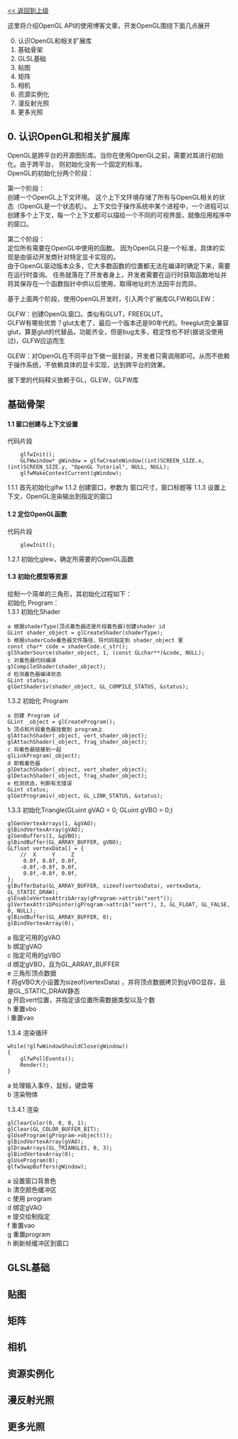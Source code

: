 [<< 返回到上级](index.md)

这里将介绍OpenGL API的使用博客文章，开发OpenGL围绕下面几点展开

0. 认识OpenGL和相关扩展库
1. 基础骨架
2. GLSL基础
3. 贴图
4. 矩阵
5. 相机
6. 资源实例化
7. 漫反射光照
8. 更多光照

## **0. 认识OpenGL和相关扩展库**

OpenGL是跨平台的开源图形库。当你在使用OpenGL之前，需要对其进行初始化。由于跨平台， 则初始化没有一个固定的标准。  
OpenGL的初始化分两个阶段：

第一个阶段：  
    创建一个OpenGL上下文环境。
    这个上下文环境存储了所有与OpenGL相关的状态（OpenGL是一个状态机）。
    上下文位于操作系统中某个进程中，一个进程可以创建多个上下文，每一个上下文都可以描绘一个不同的可视界面，就像应用程序中的窗口。  

第二个阶段：  
    定位所有需要在OpenGL中使用的函数。
    因为OpenGL只是一个标准，具体的实现是由驱动开发商针对特定显卡实现的。  
    由于OpenGL驱动版本众多，它大多数函数的位置都无法在编译时确定下来，需要在运行时查询。
    任务就落在了开发者身上，开发者需要在运行时获取函数地址并将其保存在一个函数指针中供以后使用，取得地址的方法因平台而异。  

基于上面两个阶段，使用OpenGL开发时，引入两个扩展库GLFW和GLEW：

GLFW：创建OpenGL窗口。类似有GLUT，FREEGLUT。  
    GLFW有哪些优势？glut太老了，最后一个版本还是90年代的。freeglut完全兼容glut，算是glut的代替品，功能齐全，但是bug太多，稳定性也不好(据说没使用过)，GLFW应运而生    

GLEW：对OpenGL在不同平台下做一层封装，开发者只需调用即可。从而不依赖于操作系统，不依赖具体的显卡实现，达到跨平台的效果。  

接下里的代码释义依赖于GL，GLEW，GLFW库

## **基础骨架**

#### 1.1 窗口创建与上下文设置
代码片段
```
    glfwInit();
    GLFWwindow* gWindow = glfwCreateWindow((int)SCREEN_SIZE.x, (int)SCREEN_SIZE.y, "OpenGL Tutorial", NULL, NULL);
    glfwMakeContextCurrent(gWindow);
```
1.1.1 首先初始化glfw
1.1.2 创建窗口，参数为 窗口尺寸，窗口标题等
1.1.3 设置上下文，OpenGL渲染输出到指定的窗口

#### 1.2 定位OpenGL函数
代码片段
```
    glewInit();
```
1.2.1 初始化glew，确定所需要的OpenGL函数

#### 1.3 初始化模型等资源
绘制一个简单的三角形，其初始化过程如下：  
初始化 Program：   
1.3.1 初始化Shader
```
a 根据shaderType(顶点着色器还是片段着色器)创建shader id
GLint shader_object = glCreateShader(shaderType);
b 根据shaderCode着色器文件路径，将代码指定到 shader_object 里
const char* code = shaderCode.c_str();
glShaderSource(shader_object, 1, (const GLchar**)&code, NULL);
c 对着色器代码编译
glCompileShader(shader_object);
d 检测着色器编译状态
GLint status;
glGetShaderiv(shader_object, GL_COMPILE_STATUS, &status);
```

1.3.2 初始化 Program
```
a 创建 Program id
GLint _object = glCreateProgram();
b 顶点和片段着色器挂载到 program上
glAttachShader(_object, vert_shader_object);
glAttachShader(_object, frag_shader_object);
c 将着色器链接到一起
glLinkProgram(_object);
d 卸载着色器
glDetachShader(_object, vert_shader_object);
glDetachShader(_object, frag_shader_object);
e 检测状态，判断有无错误
GLint status;
glGetProgramiv(_object, GL_LINK_STATUS, &status);
```

1.3.3 初始化Triangle(GLuint gVAO = 0; GLuint gVBO = 0;)
```
glGenVertexArrays(1, &gVAO);
glBindVertexArray(gVAO);
glGenBuffers(1, &gVBO);
glBindBuffer(GL_ARRAY_BUFFER, gVBO);
GLfloat vertexData[] = {
    //  X     Y     Z
     0.0f, 0.8f, 0.0f,
    -0.8f,-0.8f, 0.0f,
     0.8f,-0.8f, 0.0f,
};
glBufferData(GL_ARRAY_BUFFER, sizeof(vertexData), vertexData, GL_STATIC_DRAW);
glEnableVertexAttribArray(gProgram->attrib("vert"));
glVertexAttribPointer(gProgram->attrib("vert"), 3, GL_FLOAT, GL_FALSE, 0, NULL);
glBindBuffer(GL_ARRAY_BUFFER, 0);
glBindVertexArray(0);
```
a 指定可用的gVAO  
b 绑定gVAO  
c 指定可用的gVBO  
d 绑定gVBO，且为GL_ARRAY_BUFFER  
e 三角形顶点数据  
f 将gVBO大小设置为sizeof(vertexData)  ，并将顶点数据拷贝到gVBO显存，且是GL_STATIC_DRAW静态  
g 开启vert位置，并指定该位置所需数据类型以及个数  
h 重置vbo  
i 重置vao  

1.3.4 渲染循环
```
while(!glfwWindowShouldClose(gWindow))
{
    glfwPollEvents();
    Render();
}
```
a 处理输入事件，鼠标，键盘等  
b 渲染物体

1.3.4.1 渲染
```
glClearColor(0, 0, 0, 1);
glClear(GL_COLOR_BUFFER_BIT);
glUseProgram(gProgram->object());    
glBindVertexArray(gVAO);
glDrawArrays(GL_TRIANGLES, 0, 3);
glBindVertexArray(0);
glUseProgram(0);
glfwSwapBuffers(gWindow);
```
a 设置窗口背景色  
b 清空颜色缓冲区  
c 使用 program  
d 绑定gVAO  
e 提交绘制指定  
f 重置vao  
g 重置program  
h 刷新帧缓冲区到窗口  

## **GLSL基础**

## **贴图**

## **矩阵**

## **相机**

## **资源实例化**

## **漫反射光照**

## **更多光照**

    




